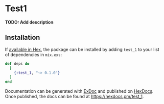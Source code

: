 # Test1

**TODO: Add description**

## Installation

If [available in Hex](https://hex.pm/docs/publish), the package can be installed
by adding `test_1` to your list of dependencies in `mix.exs`:

```elixir
def deps do
  [
    {:test_1, "~> 0.1.0"}
  ]
end
```

Documentation can be generated with [ExDoc](https://github.com/elixir-lang/ex_doc)
and published on [HexDocs](https://hexdocs.pm). Once published, the docs can
be found at <https://hexdocs.pm/test_1>.


